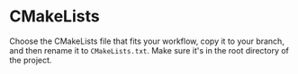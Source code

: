 # CMakeLists

Choose the CMakeLists file that fits your workflow, copy it to your branch, and then rename it to `CMakeLists.txt`.
Make sure it's in the root directory of the project.